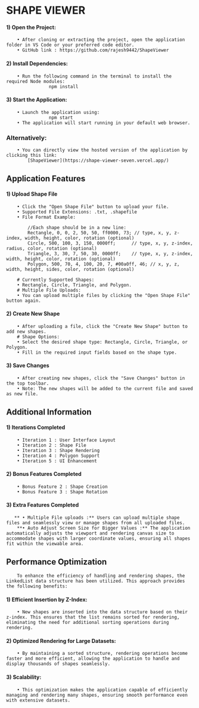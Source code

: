 # SHAPE VIEWER

#### 1) Open the Project:
        • After cloning or extracting the project, open the application folder in VS Code or your preferred code editor.
        • GitHub link : https://github.com/rajesh9442/ShapeViewer

#### 2) Install Dependencies:
        • Run the following command in the terminal to install the required Node modules:
                    npm install

#### 3) Start the Application:
        • Launch the application using:
                    npm start
        • The application will start running in your default web browser.

### Alternatively:
        • You can directly view the hosted version of the application by clicking this link:
            [ShapeViewer](https://shape-viewer-seven.vercel.app/)

            
## Application Features
#### 1) Upload Shape File
        • Click the "Open Shape File" button to upload your file.
        • Supported File Extensions: .txt, .shapefile
        • File Format Example:

            //Each shape should be in a new line:
            Rectangle, 0, 0, 2, 50, 50, ff0000, 73; // type, x, y, z-index, width, height, color, rotation (optional)
            Circle, 500, 100, 3, 150, 0000ff;      // type, x, y, z-index, radius, color, rotation (optional)
            Triangle, 3, 30, 7, 50, 30, 0000ff;    // type, x, y, z-index, width, height, color, rotation (optional)
            Polygon, 500, 70, 4, 100, 20, 7, #00a0ff, 46; // x, y, z, width, height, sides, color, rotation (optional)

        # Currently Supported Shapes:
        • Rectangle, Circle, Triangle, and Polygon.
        # Multiple File Uploads:
        • You can upload multiple files by clicking the "Open Shape File" button again.

#### 2) Create New Shape
        • After uploading a file, click the "Create New Shape" button to add new shapes.
        # Shape Options:
        • Select the desired shape type: Rectangle, Circle, Triangle, or Polygon.
        • Fill in the required input fields based on the shape type.

#### 3) Save Changes
        • After creating new shapes, click the "Save Changes" button in the top toolbar.
        • Note: The new shapes will be added to the current file and saved as new file.


## Additional Information
#### 1) Iterations Completed
        • Iteration 1 : User Interface Layout
        • Iteration 2 : Shape File
        • Iteration 3 : Shape Rendering
        • Iteration 4 : Polygon Support
        • Iteration 5 : UI Enhancement

#### 2) Bonus Features Completed
        • Bonus Feature 2 : Shape Creation
        • Bonus Feature 3 : Shape Rotation

#### 3) Extra Features Completed
       ** • Multiple File uploads :** Users can upload multiple shape files and seamlessly view or manage shapes from all uploaded files.
        **• Auto Adjust Screen Size for Bigger Values :** The application automatically adjusts the viewport and rendering canvas size to accommodate shapes with larger coordinate values, ensuring all shapes fit within the viewable area.



## Performance Optimization
        To enhance the efficiency of handling and rendering shapes, the LinkedList data structure has been utilized. This approach provides the following benefits:

#### 1) Efficient Insertion by Z-Index:
        • New shapes are inserted into the data structure based on their z-index. This ensures that the list remains sorted for rendering, eliminating the need for additional sorting operations during rendering.

#### 2) Optimized Rendering for Large Datasets:
        • By maintaining a sorted structure, rendering operations become faster and more efficient, allowing the application to handle and display thousands of shapes seamlessly.

#### 3) Scalability:
        • This optimization makes the application capable of efficiently managing and rendering many shapes, ensuring smooth performance even with extensive datasets.





